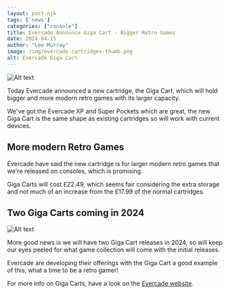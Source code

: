 ```yaml
---
layout: post.njk 
tags: ['news']
categories: ["console"]
title: Evercade Announce Giga Cart - Bigger Retro Games
date: 2024-04-15
author: "Lee Murray"
image: /img/evercade-cartridges-thumb.png
alt: Evercade Giga Cart
---
```


![Alt text](/img/evercade-giga-cart.png "a title")

Today Evercade announced a new cartridge, the Giga Cart, which will hold bigger and more modern retro games with its larger capacity.

We've got the Evercade XP and Super Pockets which are great, the new Giga Cart is the same shape as existing cartridges so will work with current devices.

## More modern Retro Games

Evercade have said the new cartridge is for larger modern retro games that we're released on consoles, which is promising.

Giga Carts will cost £22.49, which seems fair considering the extra storage and not much of an increase from the £17.99 of the normal cartridges.

## Two Giga Carts coming in 2024

![Alt text](/img/evercade-cartridges.png "a title")

More good news is we will have two Giga Cart releases in 2024, so will keep our eyes peeled for what game collection will come with the initial releases.

Evercade are developing their offerings with the Giga Cart a good example of this, what a time to be a retro gamer!

For more info on Giga Carts, have a look on the [Evercade website](https://evercade.co.uk/introducing-giga-cart/).